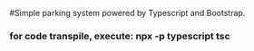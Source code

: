 #Simple parking system powered by Typescript and Bootstrap.  


### for code transpile, execute: npx -p typescript tsc

